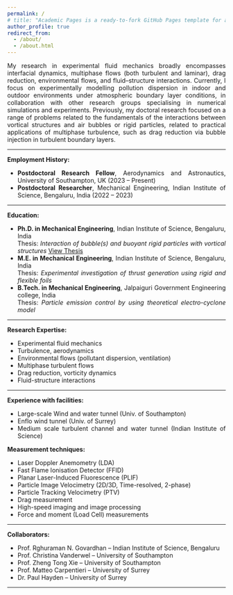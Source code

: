 ```yaml
---
permalink: /
# title: "Academic Pages is a ready-to-fork GitHub Pages template for academic personal websites"
author_profile: true
redirect_from: 
  - /about/
  - /about.html
--- 
```


 
<div style="text-align: justify;">
<p>
My research in experimental fluid mechanics broadly encompasses interfacial dynamics, multiphase flows (both turbulent and laminar), drag reduction, environmental flows, and fluid–structure interactions. Currently, I focus on experimentally modelling pollution dispersion in indoor and outdoor environments under atmospheric boundary layer conditions, in collaboration with other research groups specialising in numerical simulations and experiments. Previously, my doctoral research focused on a range of problems related to the fundamentals of the interactions between vortical structures and air bubbles or rigid particles, related to practical applications of multiphase turbulence, such as drag reduction via bubble injection in turbulent boundary layers. 
<p>

<hr>

<p><strong>Employment History:</strong></p>
<ul>
  <li><strong>Postdoctoral Research Fellow</strong>, Aerodynamics and Astronautics, University of Southampton, UK (2023 – Present)</li>
  <li><strong>Postdoctoral Researcher</strong>, Mechanical Engineering, Indian Institute of Science, Bengaluru, India (2022 – 2023)</li>
</ul>

<hr>

<p><strong>Education:</strong></p>
<ul>
  <li><strong>Ph.D. in Mechanical Engineering</strong>, Indian Institute of Science, Bengaluru, India
    <br>Thesis: <em>Interaction of bubble(s) and buoyant rigid particles with vortical structures</em>  
    <a href="https://etd.iisc.ac.in/handle/2005/6016">View Thesis</a>
  </li>
  <li><strong>M.E. in Mechanical Engineering</strong>, Indian Institute of Science, Bengaluru, India  
    <br>Thesis: <em>Experimental investigation of thrust generation using rigid and flexible foils</em>
  </li>
  <li><strong>B.Tech. in Mechanical Engineering</strong>, Jalpaiguri Government Engineering college, India 
    <br>Thesis: <em>Particle emission control by using theoretical electro-cyclone model</em>
  </li>
</ul>

<hr>

<p><strong>Research Expertise:</strong></p>
<ul>
  <li>Experimental fluid mechanics</li>
  <li>Turbulence, aerodynamics</li>
  <li>Environmental flows (pollutant dispersion, ventilation)</li>
  <li>Multiphase turbulent flows</li>
  <li>Drag reduction, vorticity dynamics</li>
  <li>Fluid-structure interactions</li>
</ul>

<hr>

<p><strong>Experience with facilities:</strong></p>
<ul>
  <li> Large-scale Wind and water tunnel (Univ. of Southampton)</li>
  <li> Enflo wind tunnel (Univ. of Surrey)</li>
  <li> Medium scale turbulent channel and water tunnel (Indian Institute of Science)</li>
</ul>

<p><strong>Measurement techniques:</strong></p>
<ul>
  <li>Laser Doppler Anemometry (LDA)</li>
  <li>Fast Flame Ionisation Detector (FFID)</li>
  <li>Planar Laser-Induced Fluorescence (PLIF)</li>
  <li>Particle Image Velocimetry (2D/3D, Time-resolved, 2-phase)</li>
  <li>Particle Tracking Velocimetry (PTV)</li>
  <li>Drag measurement</li>
  <li>High-speed imaging and image processing</li>
  <li>Force and moment (Load Cell) measurements</li>
</ul>


<hr>

<p><strong>Collaborators:</strong></p>
<ul>
  <li>Prof. Rghuraman N. Govardhan – Indian Institute of Science, Bengaluru</li>
  <li>Prof. Christina Vanderwel – University of Southampton</li>
  <li>Prof. Zheng Tong Xie – University of Southampton</li>
  <li>Prof. Matteo Carpentieri – University of Surrey</li>
  <li>Dr. Paul Hayden – University of Surrey</li>
</ul>

<hr>


